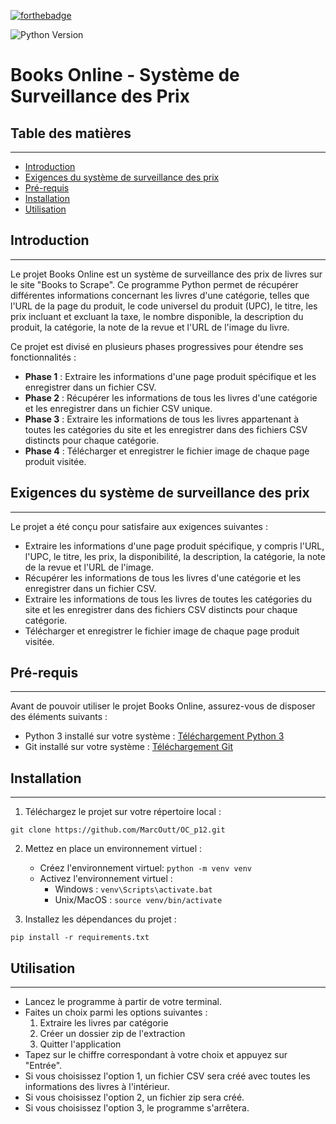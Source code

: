 [![forthebadge](https://forthebadge.com/images/badges/made-with-python.svg)](https://forthebadge.com)

![Python Version](https://img.shields.io/badge/Python-3.7-blue.svg)
# Books Online - Système de Surveillance des Prix

## Table des matières
---------------------

* [Introduction](#introduction)
* [Exigences du système de surveillance des prix](#exigences-du-système-de-surveillance-des-prix)
* [Pré-requis](#pré-requis)
* [Installation](#installation)
* [Utilisation](#utilisation)


## Introduction
----------------

Le projet Books Online est un système de surveillance des prix de livres sur le site "Books to Scrape". Ce programme Python permet de récupérer différentes informations concernant les livres d'une catégorie, telles que l'URL de la page du produit, le code universel du produit (UPC), le titre, les prix incluant et excluant la taxe, le nombre disponible, la description du produit, la catégorie, la note de la revue et l'URL de l'image du livre.

Ce projet est divisé en plusieurs phases progressives pour étendre ses fonctionnalités :

* **Phase 1** : Extraire les informations d'une page produit spécifique et les enregistrer dans un fichier CSV.
* **Phase 2** : Récupérer les informations de tous les livres d'une catégorie et les enregistrer dans un fichier CSV unique.
* **Phase 3** : Extraire les informations de tous les livres appartenant à toutes les catégories du site et les enregistrer dans des fichiers CSV distincts pour chaque catégorie.
* **Phase 4** : Télécharger et enregistrer le fichier image de chaque page produit visitée.

## Exigences du système de surveillance des prix
-----------------------------------------------

Le projet a été conçu pour satisfaire aux exigences suivantes :

* Extraire les informations d'une page produit spécifique, y compris l'URL, l'UPC, le titre, les prix, la disponibilité, la description, la catégorie, la note de la revue et l'URL de l'image.
* Récupérer les informations de tous les livres d'une catégorie et les enregistrer dans un fichier CSV.
* Extraire les informations de tous les livres de toutes les catégories du site et les enregistrer dans des fichiers CSV distincts pour chaque catégorie.
* Télécharger et enregistrer le fichier image de chaque page produit visitée.

## Pré-requis
-------------

Avant de pouvoir utiliser le projet Books Online, assurez-vous de disposer des éléments suivants :

* Python 3 installé sur votre système : [Téléchargement Python 3](https://www.python.org/downloads/)
* Git installé sur votre système : [Téléchargement Git](https://git-scm.com/book/fr/v2/D%C3%A9marrage-rapide-Installation-de-Git)


## Installation
------------------

1. Téléchargez le projet sur votre répertoire local : 
```
git clone https://github.com/MarcOutt/OC_p12.git
```

2. Mettez en place un environnement virtuel :
   * Créez l'environnement virtuel: `python -m venv venv`
   * Activez l'environnement virtuel :
       * Windows : `venv\Scripts\activate.bat`
       * Unix/MacOS : `source venv/bin/activate`

3. Installez les dépendances du projet :

```
pip install -r requirements.txt
```


## Utilisation
-------------------

* Lancez le programme à partir de votre terminal.
* Faites un choix parmi les options suivantes : 
    1. Extraire les livres par catégorie
    2. Créer un dossier zip de l'extraction
    3. Quitter l'application
* Tapez sur le chiffre correspondant à votre choix et appuyez sur "Entrée".
* Si vous choisissez l'option 1, un fichier CSV sera créé avec toutes les informations des livres à l'intérieur.
* Si vous choisissez l'option 2, un fichier zip sera créé.
* Si vous choisissez l'option 3, le programme s'arrêtera.
